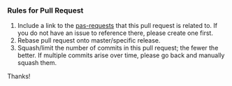 ### Rules for Pull Request
1. Include a link to the [pas-requests](https://github.com/pivotal/pas-requests) that this pull request is related to. If you do not have an issue to reference there, please create one first.
1. Rebase pull request onto master/specific release.
1. Squash/limit the number of commits in this pull request; the fewer the better. If multiple commits arise over time, please go back and manually squash them.

Thanks!
